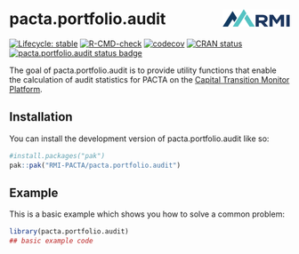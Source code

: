 
<!-- README.md is generated from README.Rmd. Please edit that file -->

# pacta.portfolio.audit <img src="man/figures/logo.png" align="right" width="120" />

<!-- badges: start -->

[![Lifecycle: stable](https://img.shields.io/badge/lifecycle-stable-brightgreen.svg)](https://lifecycle.r-lib.org/articles/stages.html#stable)
[![R-CMD-check](https://github.com/RMI-PACTA/pacta.portfolio.audit/actions/workflows/R-CMD-check.yaml/badge.svg)](https://github.com/RMI-PACTA/pacta.portfolio.audit/actions/workflows/R-CMD-check.yaml)
[![codecov](https://img.shields.io/codecov/c/github/rmi-pacta/pacta.portfolio.audit)](https://codecov.io/gh/RMI-PACTA/pacta.portfolio.audit)
[![CRAN
status](https://www.r-pkg.org/badges/version/pacta.portfolio.audit)](https://CRAN.R-project.org/package=pacta.portfolio.audit)
[![pacta.portfolio.audit status
badge](https://rmi-pacta.r-universe.dev/badges/pacta.portfolio.audit)](https://rmi-pacta.r-universe.dev/pacta.portfolio.audit)
<!-- badges: end -->

The goal of pacta.portfolio.audit is to provide utility functions that
enable the calculation of audit statistics for PACTA on the [Capital
Transition Monitor Platform](https://platform.transitionmonitor.com/).

## Installation

You can install the development version of pacta.portfolio.audit like
so:

``` r
#install.packages("pak")
pak::pak("RMI-PACTA/pacta.portfolio.audit")
```

## Example

This is a basic example which shows you how to solve a common problem:

``` r
library(pacta.portfolio.audit)
## basic example code
```

